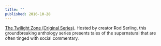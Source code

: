 ```yaml
---
title: ""
published: 2016-10-28
---
```


  <a href="https://www.netflix.com/watch/70175799?trackId=14170289&tctx=0%2C5%2C0e1caccf-c48d-4cc6-bf7d-6fcee47d4cdb-46074992" target="_blank">The Twilight Zone (Original Series)</a>. Hosted by creator Rod Serling, this groundbreaking anthology series presents tales of the supernatural that are often tinged with social commentary.

